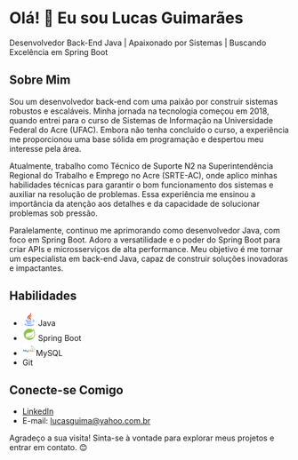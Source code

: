 # Olá! 👋 Eu sou Lucas Guimarães

Desenvolvedor Back-End Java | Apaixonado por Sistemas | Buscando Excelência em Spring Boot

## Sobre Mim

Sou um desenvolvedor back-end com uma paixão por construir sistemas robustos e escaláveis. Minha jornada na tecnologia começou em 2018, quando entrei para o curso de Sistemas de Informação na Universidade Federal do Acre (UFAC). Embora não tenha concluído o curso, a experiência me proporcionou uma base sólida em programação e despertou meu interesse pela área.

Atualmente, trabalho como Técnico de Suporte N2 na Superintendência Regional do Trabalho e Emprego no Acre (SRTE-AC), onde aplico minhas habilidades técnicas para garantir o bom funcionamento dos sistemas e auxiliar na resolução de problemas. Essa experiência me ensinou a importância da atenção aos detalhes e da capacidade de solucionar problemas sob pressão.

Paralelamente, continuo me aprimorando como desenvolvedor Java, com foco em Spring Boot. Adoro a versatilidade e o poder do Spring Boot para criar APIs e microsserviços de alta performance. Meu objetivo é me tornar um especialista em back-end Java, capaz de construir soluções inovadoras e impactantes.

## Habilidades

*   <img src="assets/java.png" width="24" height="24"> Java
*   <img src="assets/spring.png" width="24" height="24"> Spring Boot
*   <img src="assets/mysql.png" width="24" height="24">MySQL
*   Git

## Conecte-se Comigo

*   [LinkedIn](https://www.linkedin.com/in/lucas-santos-guimaraes/)
*   E-mail: lucasguima@yahoo.com.br

Agradeço a sua visita! Sinta-se à vontade para explorar meus projetos e entrar em contato. 😊
